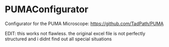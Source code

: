# PUMAConfigurator
Configurator for the PUMA Microscope: https://github.com/TadPath/PUMA

EDIT: this works not flawless. the original excel file is not perfectly structured and i didnt find out all special situations
